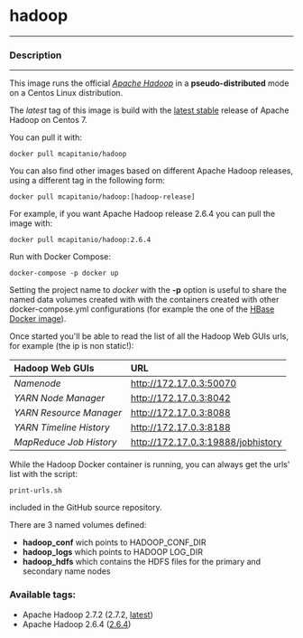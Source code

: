 # **hadoop**
___

### Description
___

This image runs the official [*Apache Hadoop*](http://hadoop.apache.org/) in a **pseudo-distributed** mode on a Centos Linux distribution.

The *latest* tag of this image is build with the [latest stable](http://hadoop.apache.org/releases.html) release of Apache Hadoop on Centos 7.

You can pull it with:

    docker pull mcapitanio/hadoop


You can also find other images based on different Apache Hadoop releases, using a different tag in the following form:

    docker pull mcapitanio/hadoop:[hadoop-release]


For example, if you want Apache Hadoop release 2.6.4 you can pull the image with:

    docker pull mcapitanio/hadoop:2.6.4


Run with Docker Compose:

    docker-compose -p docker up

Setting the project name to *docker* with the **-p** option is useful to share the named data volumes created with with the containers created with other docker-compose.yml configurations (for example the one of the [HBase Docker image]((https://hub.docker.com/r/mcapitanio/hbase/))).

Once started you'll be able to read the list of all the Hadoop Web GUIs urls, for example (the ip is non static!):

| **Hadoop Web GUIs**       |**URL**                             |
|:--------------------------|:-----------------------------------|
| *Namenode*                | http://172.17.0.3:50070            |
| *YARN Node Manager*       | http://172.17.0.3:8042             |
| *YARN Resource Manager*   | http://172.17.0.3:8088             |
| *YARN Timeline History*   | http://172.17.0.3:8188             |
| *MapReduce Job History*   | http://172.17.0.3:19888/jobhistory |

While the Hadoop Docker container is running, you can always get the urls' list with the script:

    print-urls.sh

included in the GitHub source repository.

There are 3 named volumes defined:

- **hadoop_conf** wich points to HADOOP_CONF_DIR
- **hadoop_logs** which points to HADOOP LOG_DIR
- **hadoop_hdfs** which contains the HDFS files for the primary and secondary name nodes

### Available tags:

- Apache Hadoop 2.7.2 (2.7.2, [latest](https://github.com/mcapitanio/docker-hadoop/blob/latest/Dockerfile))
- Apache Hadoop 2.6.4 ([2.6.4](https://github.com/mcapitanio/docker-hadoop/blob/2.6.4/Dockerfile))